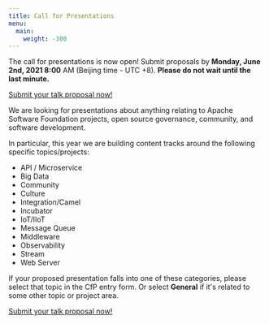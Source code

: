 ```yaml
---
title: Call for Presentations
menu:
  main:
    weight: -300
---
```

The call for presentations is now open! Submit proposals by **Monday, June 2nd, 2021 8:00** AM (Beijing time - UTC +8). **Please do not wait until the last minute.**

[Submit your talk proposal now!](https://acasia2021.jamhosted.net/)

We are looking for presentations about anything relating to Apache Software Foundation projects, open source governance, community, and software development.

In particular, this year we are building content tracks around the following specific topics/projects:

* API / Microservice
* Big Data
* Community
* Culture
* Integration/Camel
* Incubator
* IoT/IIoT
* Message Queue
* Middleware
* Observability
* Stream
* Web Server

If your proposed presentation falls into one of these categories, please select that topic in the CfP entry form. Or select **General** if it's related to some other topic or project area.

[Submit your talk proposal now!](https://acasia2021.jamhosted.net/)

